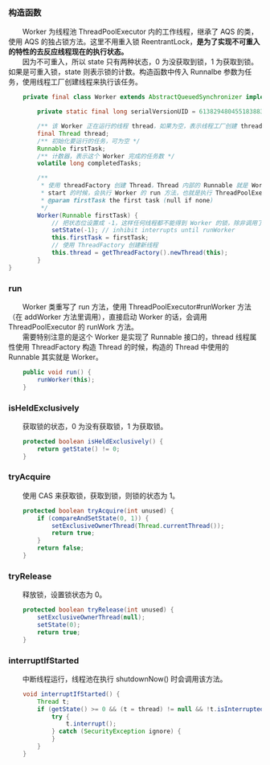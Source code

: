 ### 构造函数
　　Worker 为线程池 ThreadPoolExecutor 内的工作线程，继承了 AQS 的类，使用 AQS 的独占锁方法。这里不用重入锁 ReentrantLock，**是为了实现不可重入的特性的去反应线程现在的执行状态。** <br />
　　因为不可重入，所以 state 只有两种状态，0 为没获取到锁，1 为获取到锁。如果是可重入锁，state 则表示锁的计数。构造函数中传入 Runnalbe 参数为任务，使用线程工厂创建线程来执行该任务。

```java
    private final class Worker extends AbstractQueuedSynchronizer implements Runnable{

        private static final long serialVersionUID = 6138294804551838833L;

        /** 该 Worker 正在运行的线程 thread，如果为空，表示线程工厂创建 thread 失败 */
        final Thread thread;
        /** 初始化要运行的任务，可为空 */
        Runnable firstTask;
        /** 计数器，表示这个 Worker 完成的任务数 */
        volatile long completedTasks;

        /**
         * 使用 threadFactory 创建 Thread，Thread 内部的 Runnable 就是 Worker，所以得到 Worker 的 thread 并
         * start 的时候，会执行 Worker 的 run 方法，也就是执行 ThreadPoolExecutor 的 runWorker 方法
         * @param firstTask the first task (null if none)
         */
        Worker(Runnable firstTask) {
            // 把状态位设置成 -1，这样任何线程都不能得到 Worker 的锁，除非调用了 unlock 方法
            setState(-1); // inhibit interrupts until runWorker
            this.firstTask = firstTask;
            // 使用 ThreadFactory 创建新线程 
            this.thread = getThreadFactory().newThread(this);
        }
}
```

### run
　　Worker 类重写了 run 方法，使用 ThreadPoolExecutor#runWorker 方法（在 addWorker 方法里调用），直接启动 Worker 的话，会调用 ThreadPoolExecutor 的 runWork 方法。<br />
　　需要特别注意的是这个 Worker 是实现了 Runnable 接口的，thread 线程属性使用 ThreadFactory 构造 Thread 的时候，构造的 Thread 中使用的 Runnable 其实就是 Worker。

```java
    public void run() {
        runWorker(this);
    }
```        

### isHeldExclusively
　　获取锁的状态，0 为没有获取锁，1 为获取锁。

```java
    protected boolean isHeldExclusively() {
        return getState() != 0;
    }
```

### tryAcquire
　　使用 CAS 来获取锁，获取到锁，则锁的状态为 1。

```java
    protected boolean tryAcquire(int unused) {
        if (compareAndSetState(0, 1)) {
            setExclusiveOwnerThread(Thread.currentThread());
            return true;
        }
        return false;
    }
```

### tryRelease
　　释放锁，设置锁状态为 0。

```java
    protected boolean tryRelease(int unused) {
        setExclusiveOwnerThread(null);
        setState(0);
        return true;
    }
```

### interruptIfStarted
　　中断线程运行，线程池在执行 shutdownNow() 时会调用该方法。

```java
    void interruptIfStarted() {
        Thread t;
        if (getState() >= 0 && (t = thread) != null && !t.isInterrupted()) {
            try {
                t.interrupt();
            } catch (SecurityException ignore) {
            }
        }
    }
```
